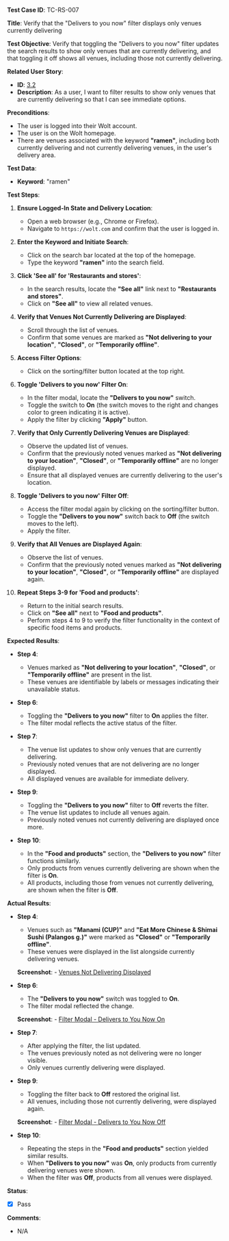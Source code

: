 **Test Case ID**: TC-RS-007

**Title**: Verify that the "Delivers to you now" filter displays only venues currently delivering

**Test Objective**: Verify that toggling the "Delivers to you now" filter updates the search results to show only venues that are currently delivering, and that toggling it off shows all venues, including those not currently delivering.

**Related User Story**:

- **ID**: [3.2](../../../requirements/3_User_Stories.md#32-restaurant-search-and-filtering)
- **Description**: As a user, I want to filter results to show only venues that are currently delivering so that I can see immediate options.

**Preconditions**:

- The user is logged into their Wolt account.
- The user is on the Wolt homepage.
- There are venues associated with the keyword **"ramen"**, including both currently delivering and not currently delivering venues, in the user's delivery area.

**Test Data**:

- **Keyword**: "ramen"

**Test Steps**:

1. **Ensure Logged-In State and Delivery Location**:
   - Open a web browser (e.g., Chrome or Firefox).
   - Navigate to `https://wolt.com` and confirm that the user is logged in.

2. **Enter the Keyword and Initiate Search**:
   - Click on the search bar located at the top of the homepage.
   - Type the keyword **"ramen"** into the search field.

3. **Click 'See all' for 'Restaurants and stores'**:
   - In the search results, locate the **"See all"** link next to **"Restaurants and stores"**.
   - Click on **"See all"** to view all related venues.

4. **Verify that Venues Not Currently Delivering are Displayed**:
   - Scroll through the list of venues.
   - Confirm that some venues are marked as **"Not delivering to your location"**, **"Closed"**, or **"Temporarily offline"**.

5. **Access Filter Options**:
   - Click on the sorting/filter button located at the top right.

6. **Toggle 'Delivers to you now' Filter On**:
   - In the filter modal, locate the **"Delivers to you now"** switch.
   - Toggle the switch to **On** (the switch moves to the right and changes color to green indicating it is active).
   - Apply the filter by clicking **"Apply"** button.

7. **Verify that Only Currently Delivering Venues are Displayed**:
   - Observe the updated list of venues.
   - Confirm that the previously noted venues marked as **"Not delivering to your location"**, **"Closed"**, or **"Temporarily offline"** are no longer displayed.
   - Ensure that all displayed venues are currently delivering to the user's location.

8. **Toggle 'Delivers to you now' Filter Off**:
   - Access the filter modal again by clicking on the sorting/filter button.
   - Toggle the **"Delivers to you now"** switch back to **Off** (the switch moves to the left).
   - Apply the filter.

9. **Verify that All Venues are Displayed Again**:
   - Observe the list of venues.
   - Confirm that the previously noted venues marked as **"Not delivering to your location"**, **"Closed"**, or **"Temporarily offline"** are displayed again.

10. **Repeat Steps 3-9 for 'Food and products'**:
    - Return to the initial search results.
    - Click on **"See all"** next to **"Food and products"**.
    - Perform steps 4 to 9 to verify the filter functionality in the context of specific food items and products.

**Expected Results**:

- **Step 4**:
  - Venues marked as **"Not delivering to your location"**, **"Closed"**, or **"Temporarily offline"** are present in the list.
  - These venues are identifiable by labels or messages indicating their unavailable status.

- **Step 6**:
  - Toggling the **"Delivers to you now"** filter to **On** applies the filter.
  - The filter modal reflects the active status of the filter.

- **Step 7**:
  - The venue list updates to show only venues that are currently delivering.
  - Previously noted venues that are not delivering are no longer displayed.
  - All displayed venues are available for immediate delivery.

- **Step 9**:
  - Toggling the **"Delivers to you now"** filter to **Off** reverts the filter.
  - The venue list updates to include all venues again.
  - Previously noted venues not currently delivering are displayed once more.

- **Step 10**:
  - In the **"Food and products"** section, the **"Delivers to you now"** filter functions similarly.
  - Only products from venues currently delivering are shown when the filter is **On**.
  - All products, including those from venues not currently delivering, are shown when the filter is **Off**.

**Actual Results**:

- **Step 4**:
  - Venues such as **"Manami (CUP)"** and **"Eat More Chinese & Shimai Sushi (Palangos g.)"** were marked as **"Closed"** or **"Temporarily offline"**.
  - These venues were displayed in the list alongside currently delivering venues.

  **Screenshot**: - [Venues Not Delivering Displayed](../../images/TC-RS/TC-RS-007/TC-RS-007_Not_Delivering_Venues.png)

- **Step 6**:
  - The **"Delivers to you now"** switch was toggled to **On**.
  - The filter modal reflected the change.

  **Screenshot**: - [Filter Modal - Delivers to You Now On](../../images/TC-RS/TC-RS-007/TC-RS-007_Filter_Modal_On.png)

- **Step 7**:
  - After applying the filter, the list updated.
  - The venues previously noted as not delivering were no longer visible.
  - Only venues currently delivering were displayed.

- **Step 9**:
  - Toggling the filter back to **Off** restored the original list.
  - All venues, including those not currently delivering, were displayed again.

  **Screenshot**: - [Filter Modal - Delivers to You Now Off](../../images/TC-RS/TC-RS-007/TC-RS-007_Filter_Modal_Off.png)

- **Step 10**:
  - Repeating the steps in the **"Food and products"** section yielded similar results.
  - When **"Delivers to you now"** was **On**, only products from currently delivering venues were shown.
  - When the filter was **Off**, products from all venues were displayed.

**Status**:

- [X] Pass

**Comments**:

- N/A
